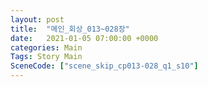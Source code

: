 ```yaml
---
layout: post
title:  "메인_회상_013~028장"
date:   2021-01-05 07:00:00 +0000
categories: Main
Tags: Story Main
SceneCode: ["scene_skip_cp013-028_q1_s10"]
---
```


